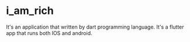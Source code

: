 # i_am_rich

It's an application that written by dart programming language. It's a flutter app that runs both IOS and android.
